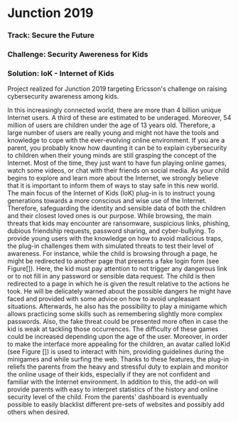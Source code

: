 # Junction 2019

### Track: Secure the Future
### Challenge: Security Awereness for Kids

### Solution: IoK - Internet of Kids

Project realized for Junction 2019 targeting Ericsson's challenge on raising cybersecurity awareness among kids.


In this increasingly connected world, there are more than 4 billion unique Internet users. A third of these are estimated to be underaged. Moreover, 54 million of users are children under the age of 13 years old. Therefore, a large number of users are really young and might not have the tools and knowledge to cope with the ever-evolving online environment.
If you are a parent, you probably know how daunting it can be to explain cybersecurity to children when their young minds are still grasping the concept of the Internet. Most of the time, they just want to have fun playing online games, watch some videos, or chat with their friends on social media. As your child begins to explore and learn more about the Internet, we strongly believe that it is important to inform them of ways to stay safe in this new world.
The main focus of the Internet of Kids (IoK) plug-in is to instruct young generations towards a more conscious and wise use of the Internet. Therefore, safeguarding the identity and sensible data of both the children and their closest loved ones is our purpose. 
While browsing, the main threats that kids may encounter are ransomware, suspicious links, phishing, dubious friendship requests, password sharing, and cyber-bullying. To provide young users with the knowledge on how to avoid malicious traps, the plug-in challenges them with simulated threats to test their level of awareness. For instance, while the child is browsing through a page, he might be redirected to another page that presents a fake login form (see Figure[]). Here, the kid must pay attention to not trigger any dangerous link or to not fill in any password or sensible data request. 
The child is then redirected to a page in which he is given the result relative to the actions he took. He will be delicately warned about the possible dangers he might have faced and provided with some advice on how to avoid unpleasant situations. Afterwards, he also has the possibility to play a minigame which allows practicing some skills such as remembering slightly more complex passwords. Also, the fake threat could be presented more often in case the kid is weak at tackling those occurrences. The difficulty of these games could be increased depending upon the age of the user.
Moreover, in order to make the interface more appealing for the children, an avatar called IoKid (see Figure []) is used to interact with him, providing guidelines during the minigames and while surfing the web.
Thanks to these features, the plug-in reliefs the parents from the heavy and stressful duty to explain and monitor the online usage of their kids, especially if they are not confident and familiar with the Internet environment. In addition to this, the add-on will provide parents with easy to interpret statistics of the history and online security level of the child. From the parents' dashboard is eventually possible to easily blacklist different pre-sets of websites and possibly add others when desired.
